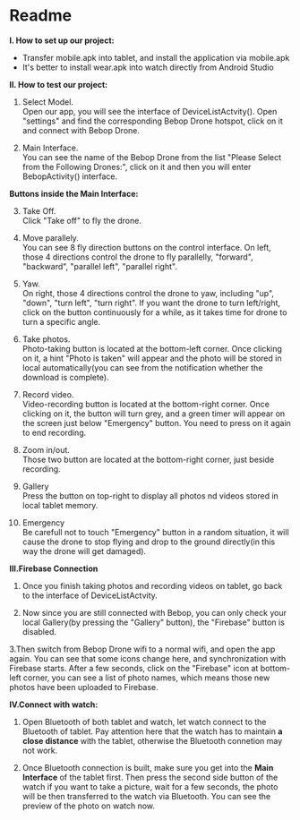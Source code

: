 # Readme

**I. How to set up our project:**
 - Transfer mobile.apk into tablet, and install the application via mobile.apk
 - It's better to install wear.apk into watch directly from Android Studio
 

**II. How to test our project:**
1. Select Model.  
Open our app, you will see the interface of DeviceListActvity(). Open "settings" and find the corresponding Bebop Drone hotspot, click on it and connect with Bebop Drone.

2. Main Interface.   
You can see the name of the Bebop Drone from the list "Please Select from the Following Drones:", click on it and then you will enter BebopActivity() interface.

**Buttons inside the Main Interface:**

3. Take Off.  
Click "Take off" to fly the drone.   

4. Move parallely.   
You can see 8 fly direction buttons on the control interface. On left, those 4 directions control the drone to fly parallelly, "forward", "backward", "parallel left", "parallel right".

5. Yaw.    
On right, those 4 directions control the drone to yaw, including "up", "down", "turn left", "turn right". If you want the drone to turn left/right, click on the button continuously for a while, as it takes time for drone to turn a specific angle.

6. Take photos.    
Photo-taking button is located at the bottom-left corner. Once clicking on it, a hint "Photo is taken" will appear and the photo will be stored in local automatically(you can see from the notification whether the download is complete).

7. Record video.   
Video-recording button is located at the bottom-right corner. Once clicking on it, the button will turn grey, and a green timer will appear on the screen just below "Emergency" button. You need to press on it again to end recording.

8. Zoom in/out.   
Those two button are located at the bottom-right corner, just beside recording. 

9. Gallery  
Press the button on top-right to display all photos nd videos stored in local tablet memory.

10. Emergency    
Be carefull not to touch "Emergency" button in a random situation, it will cause the drone to stop flying and drop to the ground directly(in this way the drone will get damaged).


**III.Firebase Connection**
1. Once you finish taking photos and recording videos on tablet, go back to the interface of DeviceListActvity. 

2. Now since you are still connected with Bebop, you can only check your local Gallery(by pressing the "Gallery" button), the "Firebase" button is disabled.

3.Then switch from Bebop Drone wifi to a normal wifi, and open the app again.
You can see that some icons change here, and synchronization with Firebase starts. After a few seconds, click on the "Firebase" icon at bottom-left corner, you can see a list of photo names, which means those new photos have been uploaded to Firebase.

**IV.Connect with watch:**
1. Open Bluetooth of both tablet and watch, let watch connect to the Bluetooth of tablet. Pay attention here that the watch has to maintain **a close distance** with the tablet, otherwise the Bluetooth connetion may not work.

2. Once Bluetooth connection is built, make sure you get into the **Main Interface** of the tablet first. Then press the second side button of the watch if you want to take a picture, wait for a few seconds, the photo will be then transferred to the watch via Bluetooth. You can see the preview of the photo on watch now.


